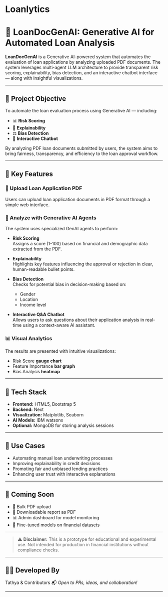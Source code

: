 # Loanlytics
# 🧠 LoanDocGenAI: Generative AI for Automated Loan Analysis

**LoanDocGenAI** is a Generative AI-powered system that automates the evaluation of loan applications by analyzing uploaded PDF documents. The system leverages multi-agent LLM architecture to provide transparent risk scoring, explainability, bias detection, and an interactive chatbot interface — along with insightful visualizations.

---

## 🚀 Project Objective

To automate the loan evaluation process using Generative AI — including:

- 📊 **Risk Scoring**
- 🧠 **Explainability**
- ⚖️ **Bias Detection**
- 💬 **Interactive Chatbot**

By analyzing PDF loan documents submitted by users, the system aims to bring fairness, transparency, and efficiency to the loan approval workflow.

---

## 🔑 Key Features

### 📁 Upload Loan Application PDF
Users can upload loan application documents in PDF format through a simple web interface.

### 🤖 Analyze with Generative AI Agents
The system uses specialized GenAI agents to perform:

- **Risk Scoring**  
  Assigns a score (1-100) based on financial and demographic data extracted from the PDF.

- **Explainability**  
  Highlights key features influencing the approval or rejection in clear, human-readable bullet points.

- **Bias Detection**  
  Checks for potential bias in decision-making based on:
  - Gender
  - Location
  - Income level

- **Interactive Q&A Chatbot**  
  Allows users to ask questions about their application analysis in real-time using a context-aware AI assistant.

### 📊 Visual Analytics
The results are presented with intuitive visualizations:

- Risk Score **gauge chart**
- Feature Importance **bar graph**
- Bias Analysis **heatmap**

---

## 🧰 Tech Stack

- **Frontend:** HTML5, Bootstrap 5
- **Backend:** Next
- **Visualization:** Matplotlib, Seaborn
- **AI Models:** IBM watsonx
- **Optional:** MongoDB for storing analysis sessions

---

## 📌 Use Cases

- Automating manual loan underwriting processes
- Improving explainability in credit decisions
- Promoting fair and unbiased lending practices
- Enhancing user trust with interactive explanations

---

## 📂 Coming Soon

- 🔄 Bulk PDF upload
- 🧾 Downloadable report as PDF
- 📊 Admin dashboard for model monitoring
- 🧠 Fine-tuned models on financial datasets

---

> ⚠️ **Disclaimer:** This is a prototype for educational and experimental use. Not intended for production in financial institutions without compliance checks.

---

## 🧑‍💻 Developed By

Tathya & Contributors 
📬 *Open to PRs, ideas, and collaboration!*

---
